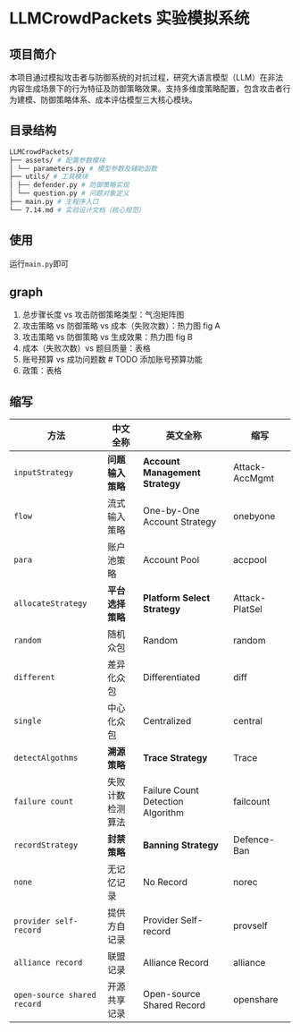# LLMCrowdPackets 实验模拟系统

## 项目简介

本项目通过模拟攻击者与防御系统的对抗过程，研究大语言模型（LLM）在非法内容生成场景下的行为特征及防御策略效果。支持多维度策略配置，包含攻击者行为建模、防御策略体系、成本评估模型三大核心模块。

## 目录结构

```bash
LLMCrowdPackets/ 
├── assets/ # 配置参数模块 
│ └── parameters.py # 模型参数及辅助函数 
├── utils/ # 工具模块 
│ ├── defender.py # 防御策略实现 
│ └── question.py # 问题对象定义 
├── main.py # 主程序入口 
└── 7.14.md # 实验设计文档（核心规范）
```

## 使用

运行``main.py``即可

## graph

1. 总步骤长度 vs 攻击防御策略类型：气泡矩阵图
2. 攻击策略 vs 防御策略 vs 成本（失败次数）：热力图 fig A
3. 攻击策略 vs 防御策略 vs 生成效果：热力图 fig B
4. 成本（失败次数）vs 题目质量：表格
5. 账号预算 vs 成功问题数 # TODO 添加账号预算功能
6. 政策：表格

## 缩写

| **方法**                      | **中文全称** | **英文全称**                      | **缩写** |
| --------------------------- | -------- | --------------------------------- | ------ |
| `inputStrategy`             | **问题输入策略**   | **Account Management Strategy** |Attack-AccMgmt     |
| `flow`                      | 流式输入策略       | One-by-One Account Strategy         | onebyone    |
| `para`                      | 账户池策略       | Account Pool           | accpool    |
| `allocateStrategy`          | **平台选择策略**     | **Platform Select Strategy**  | Attack-PlatSel    |
| `random`                    | 随机众包   | Random        | random     |
| `different`                 | 差异化众包   | Differentiated | diff     |
| `single`                    | 中心化众包   | Centralized        | central     |
| `detectAlgothms`            | **溯源策略**     | **Trace Strategy**             | Trace     |
| `failure count`             | 失败计数检测算法 | Failure Count Detection Algorithm | failcount   |
| `recordStrategy`            | **封禁策略**     | **Banning Strategy**         | Defence-Ban     |
| `none`                      | 无记忆记录    | No Record                         | norec     |
| `provider self-record`      | 提供方自记录   | Provider Self-record              | provself    |
| `alliance record`           | 联盟记录     | Alliance Record                   | alliance     |
| `open-source shared record` | 开源共享记录   | Open-source Shared Record         | openshare   |
